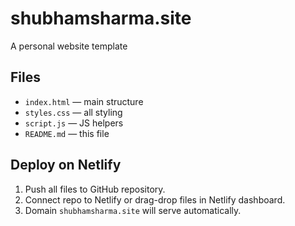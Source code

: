 # shubhamsharma.site

A personal website template

## Files
- `index.html` — main structure
- `styles.css` — all styling
- `script.js` — JS helpers
- `README.md` — this file

## Deploy on Netlify
1. Push all files to GitHub repository.
2. Connect repo to Netlify or drag-drop files in Netlify dashboard.
3. Domain `shubhamsharma.site` will serve automatically.
